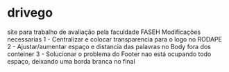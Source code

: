 # drivego
site para trabalho de avaliação pela faculdade FASEH 
Modificações necessarias 
1 - Centralizar e colocar transparencia para o logo no RODAPE
2 - Ajustar/aumentar espaço e distancia das palavras no Body fora dos conteiner 
3 - Solucionar o problema do Footer nao está ocupando todo espaço, deixando uma borda branca no final
